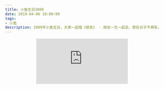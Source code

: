 ```yaml
---
title: 小鱼生日2009
date: 2019-04-06 10:00:00
tags:
- 小鱼
description: 2009年小鱼生日，大家一起唱《朋友》 - 朋友一生一起走，那些日子不再有，一句话，一辈子，一生情，一杯酒。。
---
```

<center><iframe frameborder="0" src="https://v.qq.com/txp/iframe/player.html?vid=m08592pgk6j" allowFullScreen="true"></iframe></center>

